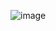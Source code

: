 ![image](https://github.com/html-css-jss-100-project-for-beginners/HTML-CSS-JAVA-100-project/assets/160144932/045f4919-c88a-4d27-b11f-2d79307e9924)

